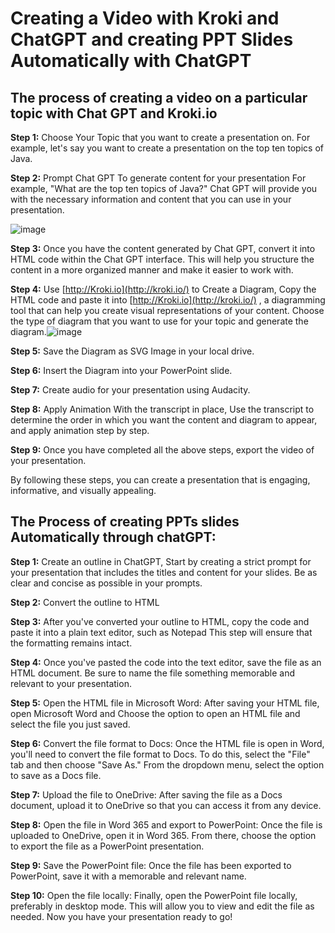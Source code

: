 # Creating a Video with Kroki and ChatGPT and creating PPT Slides Automatically with ChatGPT

## The process of creating a video on a particular topic with Chat GPT and Kroki.io

**Step 1:** Choose Your Topic that you want to create a presentation on. For example, let's say you want to create a presentation on the top ten topics of Java.  

**Step 2:** Prompt Chat GPT To generate content for your presentation For example, "What are the top ten topics of Java?" Chat GPT will provide you with the necessary information and content that you can use in your presentation.

![image](https://user-images.githubusercontent.com/131442290/234857154-c11acd51-27f7-4ce5-8f86-84f12ead02c8.png)


**Step 3:** Once you have the content generated by Chat GPT, convert it into HTML code within the Chat GPT interface. This will help you structure the content in a more organized manner and make it easier to work with.  

**Step 4:** Use [http://Kroki.io](http://kroki.io/) to Create a Diagram, Copy the HTML code and paste it into [http://Kroki.io](http://kroki.io/) , a diagramming tool that can help you create visual representations of your content. Choose the type of diagram that you want to use for your topic and generate the diagram.![image](https://user-images.githubusercontent.com/131442290/234857565-bb82315e-4683-435f-ba9b-54bf646bdb4d.png)

**Step 5:** Save the Diagram as SVG Image in your local drive.
  
**Step 6:** Insert the Diagram into your PowerPoint slide.  

**Step 7:** Create audio for your presentation using Audacity. 
 
**Step 8:** Apply Animation With the transcript in place, Use the transcript to determine the order in which you want the content and diagram to appear, and apply animation step by step.  

**Step 9:** Once you have completed all the above steps, export the video of your presentation.  

By following these steps, you can create a presentation that is engaging, informative, and visually appealing.



## The Process of creating PPTs slides Automatically through chatGPT:

**Step 1:** Create an outline in ChatGPT, Start by creating a strict prompt for your presentation that includes the titles and content for your slides. Be as clear and concise as possible in your prompts.

**Step 2:** Convert the outline to HTML

**Step 3:** After you've converted your outline to HTML, copy the code and paste it into a plain text editor, such as Notepad This step will ensure that the formatting remains intact.

**Step 4:** Once you've pasted the code into the text editor, save the file as an HTML document. Be sure to name the file something memorable and relevant to your presentation.

**Step 5:** Open the HTML file in Microsoft Word: After saving your HTML file, open Microsoft Word and Choose the option to open an HTML file and select the file you just saved.

**Step 6:** Convert the file format to Docs: Once the HTML file is open in Word, you'll need to convert the file format to Docs. To do this, select the "File" tab and then choose "Save As." From the dropdown menu, select the option to save as a Docs file.

**Step 7:** Upload the file to OneDrive: After saving the file as a Docs document, upload it to OneDrive so that you can access it from any device.

**Step 8:** Open the file in Word 365 and export to PowerPoint: Once the file is uploaded to OneDrive, open it in Word 365. From there, choose the option to export the file as a PowerPoint presentation.

**Step 9:** Save the PowerPoint file: Once the file has been exported to PowerPoint, save it with a memorable and relevant name.

**Step 10:** Open the file locally: Finally, open the PowerPoint file locally, preferably in desktop mode. This will allow you to view and edit the file as needed. Now you have your presentation ready to go!
